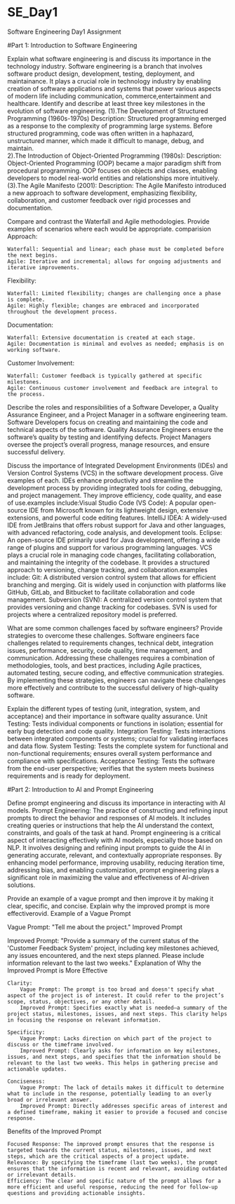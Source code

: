 # SE_Day1
Software Engineering Day1 Assignment

#Part 1: Introduction to Software Engineering

Explain what software engineering is and discuss its importance in the technology industry.
Software engineering is a branch that involves software product design, development, testing, deployment, and maintainance.
It plays a crucial role in technology industry by enabling creation of software applications and systems that power various aspects of modern life including communication, commerce,entertainment and healthcare.
Identify and describe at least three key milestones in the evolution of software engineering.
(1).The Development of Structured Programming (1960s-1970s) Description: Structured programming emerged as a response to the complexity of programming large systems. Before structured programming, code was often written in a haphazard, unstructured manner, which made it difficult to manage, debug, and maintain.  
2).The Introduction of Object-Oriented Programming (1980s): Description: Object-Oriented Programming (OOP) became a major paradigm shift from procedural programming. OOP focuses on objects and classes, enabling developers to model real-world entities and relationships more intuitively.
(3).The Agile Manifesto (2001): Description: The Agile Manifesto introduced a new approach to software development, emphasizing flexibility, collaboration, and customer feedback over rigid processes and documentation.

Compare and contrast the Waterfall and Agile methodologies. Provide examples of scenarios where each would be appropriate.
comparision
Approach:

    Waterfall: Sequential and linear; each phase must be completed before the next begins.
    Agile: Iterative and incremental; allows for ongoing adjustments and iterative improvements.

Flexibility:

    Waterfall: Limited flexibility; changes are challenging once a phase is complete.
    Agile: Highly flexible; changes are embraced and incorporated throughout the development process.

Documentation:

    Waterfall: Extensive documentation is created at each stage.
    Agile: Documentation is minimal and evolves as needed; emphasis is on working software.

Customer Involvement:

    Waterfall: Customer feedback is typically gathered at specific milestones.
    Agile: Continuous customer involvement and feedback are integral to the process.

Describe the roles and responsibilities of a Software Developer, a Quality Assurance Engineer, and a Project Manager in a software engineering team.
Software Developers focus on creating and maintaining the code and technical aspects of the software.
Quality Assurance Engineers ensure the software’s quality by testing and identifying defects.
Project Managers oversee the project’s overall progress, manage resources, and ensure successful delivery.

Discuss the importance of Integrated Development Environments (IDEs) and Version Control Systems (VCS) in the software development process. Give examples of each.
IDEs enhance productivity and streamline the development process by providing integrated tools for coding, debugging, and project management. They improve efficiency, code quality, and ease of use.examples include:Visual Studio Code (VS Code): A popular open-source IDE from Microsoft known for its lightweight design, extensive extensions, and powerful code editing features.
IntelliJ IDEA: A widely-used IDE from JetBrains that offers robust support for Java and other languages, with advanced refactoring, code analysis, and development tools.
Eclipse: An open-source IDE primarily used for Java development, offering a wide range of plugins and support for various programming languages.
VCS plays a crucial role in managing code changes, facilitating collaboration, and maintaining the integrity of the codebase. It provides a structured approach to versioning, change tracking, and collaboration.examples include:
Git: A distributed version control system that allows for efficient branching and merging. Git is widely used in conjunction with platforms like GitHub, GitLab, and Bitbucket to facilitate collaboration and code management.
Subversion (SVN): A centralized version control system that provides versioning and change tracking for codebases. SVN is used for projects where a centralized repository model is preferred.

What are some common challenges faced by software engineers? Provide strategies to overcome these challenges.
Software engineers face challenges related to requirements changes, technical debt, integration issues, performance, security, code quality, time management, and communication. Addressing these challenges requires a combination of methodologies, tools, and best practices, including Agile practices, automated testing, secure coding, and effective communication strategies. By implementing these strategies, engineers can navigate these challenges more effectively and contribute to the successful delivery of high-quality software.


Explain the different types of testing (unit, integration, system, and acceptance) and their importance in software quality assurance.
Unit Testing: Tests individual components or functions in isolation; essential for early bug detection and code quality.
Integration Testing: Tests interactions between integrated components or systems; crucial for validating interfaces and data flow.
System Testing: Tests the complete system for functional and non-functional requirements; ensures overall system performance and compliance with specifications.
Acceptance Testing: Tests the software from the end-user perspective; verifies that the system meets business requirements and is ready for deployment.

#Part 2: Introduction to AI and Prompt Engineering


Define prompt engineering and discuss its importance in interacting with AI models.
Prompt Engineering: The practice of constructing and refining input prompts to direct the behavior and responses of AI models. It includes creating queries or instructions that help the AI understand the context, constraints, and goals of the task at hand.
Prompt engineering is a critical aspect of interacting effectively with AI models, especially those based on NLP. It involves designing and refining input prompts to guide the AI in generating accurate, relevant, and contextually appropriate responses. By enhancing model performance, improving usability, reducing iteration time, addressing bias, and enabling customization, prompt engineering plays a significant role in maximizing the value and effectiveness of AI-driven solutions.

Provide an example of a vague prompt and then improve it by making it clear, specific, and concise. Explain why the improved prompt is more effectiverovid.
Example of a Vague Prompt

Vague Prompt:
"Tell me about the project."
Improved Prompt

Improved Prompt:
"Provide a summary of the current status of the 'Customer Feedback System' project, including key milestones achieved, any issues encountered, and the next steps planned. Please include information relevant to the last two weeks."
Explanation of Why the Improved Prompt is More Effective

    Clarity:
        Vague Prompt: The prompt is too broad and doesn't specify what aspect of the project is of interest. It could refer to the project’s scope, status, objectives, or any other detail.
        Improved Prompt: Specifies exactly what is needed—a summary of the project status, milestones, issues, and next steps. This clarity helps in focusing the response on relevant information.

    Specificity:
        Vague Prompt: Lacks direction on which part of the project to discuss or the timeframe involved.
        Improved Prompt: Clearly asks for information on key milestones, issues, and next steps, and specifies that the information should be relevant to the last two weeks. This helps in gathering precise and actionable updates.

    Conciseness:
        Vague Prompt: The lack of details makes it difficult to determine what to include in the response, potentially leading to an overly broad or irrelevant answer.
        Improved Prompt: Directly addresses specific areas of interest and a defined timeframe, making it easier to provide a focused and concise response.

Benefits of the Improved Prompt

    Focused Response: The improved prompt ensures that the response is targeted towards the current status, milestones, issues, and next steps, which are the critical aspects of a project update.
    Relevance: By specifying the timeframe (last two weeks), the prompt ensures that the information is recent and relevant, avoiding outdated or irrelevant details.
    Efficiency: The clear and specific nature of the prompt allows for a more efficient and useful response, reducing the need for follow-up questions and providing actionable insights.
